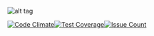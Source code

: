 ![alt tag](https://cloud.githubusercontent.com/assets/11635736/22764002/32468658-ee68-11e6-9144-c9afb23f9c55.jpg)

[![Code Climate](https://codeclimate.com/github/CaptainQuark/Centurion/badges/gpa.svg)](https://codeclimate.com/github/CaptainQuark/Centurion)[![Test Coverage](https://codeclimate.com/github/CaptainQuark/Centurion/badges/coverage.svg)](https://codeclimate.com/github/CaptainQuark/Centurion/coverage)[![Issue Count](https://codeclimate.com/github/CaptainQuark/Centurion/badges/issue_count.svg)](https://codeclimate.com/github/CaptainQuark/Centurion)
